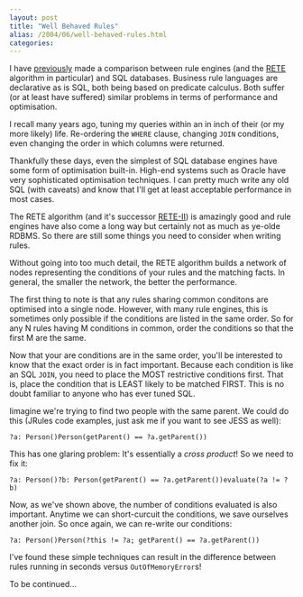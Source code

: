 ```yaml
---
layout: post
title: "Well Behaved Rules"
alias: /2004/06/well-behaved-rules.html
categories:
---
```

I have [previously](/blog/2004/05/26/business-rules-fallacy-1) made a comparison between rule engines (and the [RETE](http://herzberg.ca.sandia.gov/jess/docs/61/rete.html) algorithm in particular) and SQL databases. Business rule languages are declarative as is SQL, both being based on predicate calculus. Both suffer (or at least have suffered) similar problems in terms of performance and optimisation.

I recall many years ago, tuning my queries within an in inch of their (or my more likely) life. Re-ordering the `WHERE` clause, changing `JOIN` conditions, even changing the order in which columns were returned.

Thankfully these days, even the simplest of SQL database engines have some form of optimisation built-in. High-end systems such as Oracle have very sophisticated optimisation techniques. I can pretty much write any old SQL (with caveats) and know that I'll get at least acceptable performance in most cases.

The RETE algorithm (and it's successor [RETE-II](http://www.pst.com/rete2.htm)) is amazingly good and rule engines have also come a long way but certainly not as much as ye-olde RDBMS. So there are still some things you need to consider when writing rules.

Without going into too much detail, the RETE algorithm builds a network of nodes representing the conditions of your rules and the matching facts. In general, the smaller the network, the better the performance.

The first thing to note is that any rules sharing common conditons are optimised into a single node. However, with many rule engines, this is sometimes only possible if the conditions are listed in the same order. So for any N rules having M conditions in common, order the conditions so that the first M are the same.

Now that your are conditions are in the same order, you'll be interested to know that the exact order is in fact important. Because each condition is like an SQL `JOIN`, you need to place the MOST restrictive conditions first. That is, place the condition that is LEAST likely to be matched FIRST. This is no doubt familiar to anyone who has ever tuned SQL.

Iimagine we're trying to find two people with the same parent. We could do this (JRules code examples, just ask me if you want to see JESS as well):

```
?a: Person()Person(getParent() == ?a.getParent())
```

This has one glaring problem: It's essentially a _cross product_! So we need to fix it:

```
?a: Person()?b: Person(getParent() == ?a.getParent())evaluate(?a != ?b)
```

Now, as we've shown above, the number of conditions evaluated is also important. Anytime we can short-curcuit the conditions, we save ourselves another join. So once again, we can re-write our conditions:

```
?a: Person()Person(?this != ?a; getParent() == ?a.getParent())
```

I've found these simple techniques can result in the difference between rules running in seconds versus `OutOfMemoryError`s!

To be continued...
